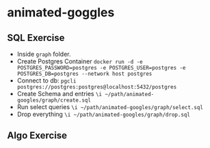 # animated-goggles

## SQL Exercise

- Inside `graph` folder.
- Create Postgres Container ```docker run -d -e POSTGRES_PASSWORD=postgres -e POSTGRES_USER=postgres -e POSTGRES_DB=postgres --network host postgres```
- Connect to db: ```pgcli postgres://postgres:postgres@localhost:5432/postgres```
- Create Schema and entries ```\i ~/path/animated-googles/graph/create.sql```
- Run select queries ```\i ~/path/animated-googles/graph/select.sql```
- Drop everything ```\i ~/path/animated-googles/graph/drop.sql```

## Algo Exercise
